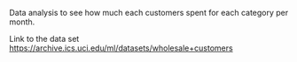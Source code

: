 Data analysis to see how much each customers spent for each category per month.

Link to the data set https://archive.ics.uci.edu/ml/datasets/wholesale+customers
